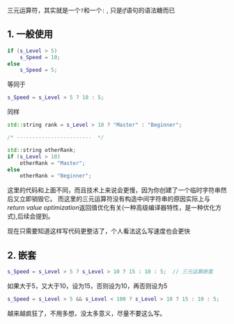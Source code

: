 三元运算符，其实就是一个`?`和一个`:` , 只是*if*语句的语法糖而已

## 1. 一般使用
```cpp
if (s_Level > 5)
	s_Speed = 10;
else
	s_Speed = 5;
```
等同于
```cpp
s_Speed = s_Level > 5 ? 10 : 5;
```

同样
```cpp
std::string rank = s_Level > 10 ? "Master" : "Beginner";

/* ------------------------  */ 

std::string otherRank;
if (s_Level > 10)
	otherRank = "Master";
else
	otherRank = "Beginner";
```

这里的代码和上面不同，而且技术上来说会更慢，因为你创建了一个临时字符串然后又立即销毁它。
而这里的三元运算符没有构造中间字符串的原因实际上与*return value optimization*返回值优化有关(一种高级编译器特性，是一种优化方式),后续会提到。

现在只需要知道这样写代码更整洁了，个人看法这么写速度也会更快

## 2. 嵌套
```cpp
s_Speed = s_Level > 5 ? s_Level > 10 ? 15 : 10 : 5;  // 三元运算嵌套
```
如果大于5，又大于10，设为15，否则设为10，再否则设为5
```cpp
s_Speed = s_Level > 5 && s_Level < 100 ? s_Level > 10 ? 15 : 10 : 5;
```
越来越疯狂了，不用多想，没太多意义，尽量不要这么写。
